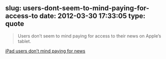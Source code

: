 slug: users-dont-seem-to-mind-paying-for-access-to
date: 2012-03-30 17:33:05
type: quote
---

> Users don’t seem to mind paying for access to their news on Apple’s tablet.

[iPad users don’t mind paying for news](http://gigaom.com/apple/ipad-users-dont-mind-paying-for-news/)

